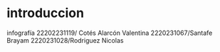 # introduccion
infografía 
22202231119/ Cotés Alarcón Valentina
2220231067/Santafe Brayam
2220231028/Rodriguez Nicolas 
